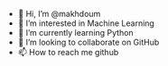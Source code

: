 - 👋 Hi, I’m @makhdoum
- 👀 I’m interested in Machine Learning
- 🌱 I’m currently learning Python
- 💞️ I’m looking to collaborate on GitHub
- 📫 How to reach me github

<!---
makhdoum/makhdoum is a ✨ special ✨ repository because its `README.md` (this file) appears on your GitHub profile.
You can click the Preview link to take a look at your changes.
--->
